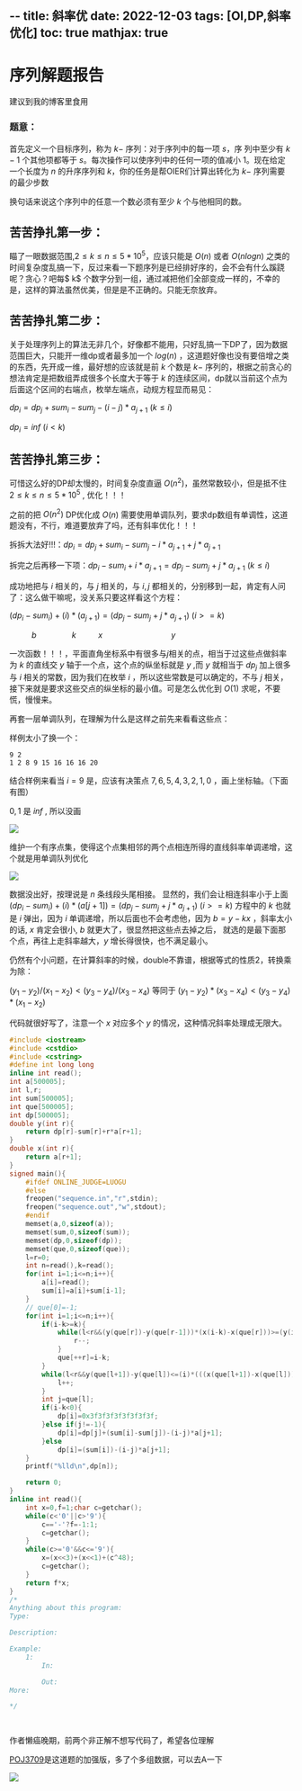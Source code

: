--
title: 斜率优
date: 2022-12-03
tags: [OI,DP,斜率优化]
toc: true
mathjax: true
---


# 序列解题报告

建议到我的博客里食用

### 题意：
首先定义一个目标序列，称为 $k-$ 序列：对于序列中的每一项 $s$，序
列中至少有 $k-1$ 个其他项都等于 $s$。每次操作可以使序列中的任何一项的值减小 $1$。现在给定一个长度为 $n$ 的升序序列和 $k$，你的任务是帮OIER们计算出转化为 $k-$ 序列需要的最少步数

换句话来说这个序列中的任意一个数必须有至少 $k$ 个与他相同的数。

## 苦苦挣扎第一步：

瞄了一眼数据范围,$2 \leq k \leq n \leq 5*10^5$，应该只能是 $O(n)$ 或者 $O(nlogn)$ 之类的时间复杂度乱搞一下，反过来看一下题序列是已经排好序的，会不会有什么蹊跷呢？贪心？吧每$ k$ 个数字分到一组，通过减把他们全部变成一样的，不幸的是，这样的算法虽然优美，但是是不正确的。只能无奈放弃。

## 苦苦挣扎第二步：
关于处理序列上的算法无非几个，好像都不能用，只好乱搞一下DP了，因为数据范围巨大，只能开一维dp或者最多加一个 $log(n)$ ，这道题好像也没有要倍增之类的东西，先开成一维，最好想的应该就是前 $k$ 个数是 $k-$ 序列的，根据之前贪心的想法肯定是把数组弄成很多个长度大于等于 $k$ 的连续区间，dp就以当前这个点为后面这个区间的右端点，枚举左端点，动规方程显而易见：

$dp_i=dp_j+sum_i-sum_j-(i-j)*a_{j+1}$ $(k \leq i)$

$dp_i=inf$ $(i<k)$

## 苦苦挣扎第三步：
可惜这么好的DP却太慢的，时间复杂度直逼 $O(n^2)$，虽然常数较小，但是抵不住 $2 \leq k \leq n \leq 5*10^5$ , 优化！！！

之前的把 $O(n^2)$ DP优化成 $O(n)$ 需要使用单调队列，要求dp数组有单调性，这道题没有，不行，难道要放弃了吗，还有斜率优化！！！

拆拆大法好!!!：$dp_i=dp_j+sum_i-sum_j-i*a_{j+1}+j*a_{j+1}$

拆完之后再移一下项：$dp_i-sum_i+i*a_{j+1}=dp_j-sum_j+j*a_{j+1}$ $(k \leq i)$

成功地把与 $i$ 相关的，与 $j$ 相关的，与 $i,j$ 都相关的，分别移到一起，肯定有人问了：这么做干嘛呢，没关系只要这样看这个方程：

$(dp_i-sum_i)+(i)*(a_{j+1})=(dp_j-sum_j+j*a_{j+1})$ $(i>=k)$

$~~~~~~~~~~b~~~~~~~~~~~~~~~~k~~~~~~~~~~x~~~~~~~~~~~~~~~~~~~~~~~~~~~~~~~y$

一次函数！！！，平面直角坐标系中有很多与$j$相关的点，相当于过这些点做斜率为 $k$ 的直线交 $y$ 轴于一个点，这个点的纵坐标就是 $y$ ,而 $y$ 就相当于 $dp_j$ 加上很多与 $i$ 相关的常数，因为我们在枚举 $i$ ，所以这些常数是可以确定的，不与 $j$ 相关，接下来就是要求这些交点的纵坐标的最小值。可是怎么优化到 $O(1)$ 求呢，不要慌，慢慢来。

再套一层单调队列，在理解为什么是这样之前先来看看这些点：

样例太小了换一个：
```
9 2
1 2 8 9 15 16 16 16 20
```

结合样例来看当 $i=9$ 是，应该有决策点 $7,6,5,4,3,2,1,0$ ，画上坐标轴。（下面有图）

$0,1$ 是 $inf$ , 所以没画

![](https://cdn.luogu.com.cn/upload/image_hosting/35xbg4jy.png)

维护一个有序点集，使得这个点集相邻的两个点相连所得的直线斜率单调递增，这个就是用单调队列优化

![](https://cdn.luogu.com.cn/upload/image_hosting/hxq5tonp.png)

数据没出好，按理说是 $n$ 条线段头尾相接。
显然的，我们会让相连斜率小于上面 $(dp_i-sum_i)+(i)*(a[j+1])=(dp_j-sum_j+j*a_{j+1})$ $(i>=k)$ 方程中的 $k$ 也就是 $i$ 弹出，因为 $i$ 单调递增，所以后面也不会考虑他，因为 $b=y-kx$ ，斜率太小的话, $x$ 肯定会很小, $b$ 就更大了，很显然把这些点去掉之后，
就选的是最下面那个点，再往上走斜率越大，$y$ 增长得很快，也不满足最小。

仍然有个小问题，在计算斜率的时候，double不靠谱，根据等式的性质2，转换乘为除：

$(y_1-y_2)/(x_1-x_2)<(y_3-y_4)/(x_3-x_4)$
等同于
$(y_1-y_2)*(x_3-x_4)<(y_3-y_4)*(x_1-x_2)$

代码就很好写了，注意一个 $x$ 对应多个 $y$ 的情况，这种情况斜率处理成无限大。

```cpp
#include <iostream>
#include <cstdio>
#include <cstring>
#define int long long
inline int read();
int a[500005];
int l,r;
int sum[500005];
int que[500005];
int dp[500005];
double y(int r){
    return dp[r]-sum[r]+r*a[r+1];
}
double x(int r){
    return a[r+1];
}
signed main(){
	#ifdef ONLINE_JUDGE=LUOGU
	#else
	freopen("sequence.in","r",stdin);
	freopen("sequence.out","w",stdout);
	#endif
    memset(a,0,sizeof(a));
    memset(sum,0,sizeof(sum));
    memset(dp,0,sizeof(dp));
    memset(que,0,sizeof(que));
    l=r=0;
    int n=read(),k=read();
    for(int i=1;i<=n;i++){
        a[i]=read();
        sum[i]=a[i]+sum[i-1];
    }
    // que[0]=-1;  
    for(int i=1;i<=n;i++){
        if(i-k>=k){
            while(l<r&&(y(que[r])-y(que[r-1]))*(x(i-k)-x(que[r]))>=(y(i-k)-y(que[r]))*(x(que[r])-x(que[r-1]))){
                r--;
            }
            que[++r]=i-k;
        }
        while(l<r&&y(que[l+1])-y(que[l])<=(i)*(((x(que[l+1])-x(que[l]))))){
            l++;
        }
        int j=que[l];
        if(i-k<0){
            dp[i]=0x3f3f3f3f3f3f3f3f;
        }else if(j!=-1){
            dp[i]=dp[j]+(sum[i]-sum[j])-(i-j)*a[j+1];
        }else
            dp[i]=(sum[i])-(i-j)*a[j+1];
    }
    printf("%lld\n",dp[n]);

	return 0;
}
inline int read(){
	int x=0,f=1;char c=getchar();
	while(c<'0'||c>'9'){
		c=='-'?f=-1:1;
		c=getchar();
	}
	while(c>='0'&&c<='9'){
		x=(x<<3)+(x<<1)+(c^48);
		c=getchar();
	}
	return f*x;
}
/*
Anything about this program:
Type:

Description:

Example:
	1:
		In:

		Out:
More:

*/




```

作者懒癌晚期，前两个非正解不想写代码了，希望各位理解

[POJ3709](https://vjudge.net/problem/POJ-3709)是这道题的加强版，多了个多组数据，可以去A一下

![](https://cdn.luogu.com.cn/upload/image_hosting/e4wfvahj.png)
